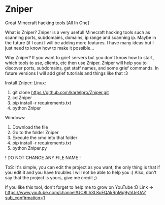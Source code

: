 # Zniper
Great Minecraft hacking tools [All In One]

What is Zniper?
Zniper is a very usefull Minecraft hacking tools such as scanning ports, subdomains, domains, ip range and scanning ip. Maybe in the future (if I can) I will be adding more features. I have many ideas but I just need to know how to make it possible...

Why Zniper?
If you want to grief servers but you don't know how to start, which tools to use, clients, etc then use Zniper. Zniper will help you to discover ports, subdomains, get staff names, and some grief commands. In future versions I will add grief tutorials and things like that :3

Install Zniper:
Linux:
1) git clone https://github.com/karlelpro/Zniper.git
2) cd Zniper
3) pip install -r requirements.txt
4) python Zniper

Windows:
1) Download the file
2) Go to the folder Zniper
3) Execute the cmd into that folder
4) pip install -r requirements.txt
5) python Zniper.py

! DO NOT CHANGE ANY FILE NAME !


ToS:
It's simple, you can edit the project as you want, the only thing is that if you edit it and you have troubles I will not be able to help you :)
Also, don't say that the project is yours, give me credit ;)

If you like this tool, don't forget to help me to grow on YouTube :D
Link -> https://www.youtube.com/channel/UC8Lh3L8uEQAkRnMq9yhUeOA?sub_confirmation=1
